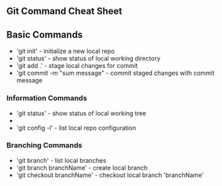 ## Git Command Cheat Sheet


## Basic Commands

* 'git init' - initialize a new local repo
* 'git status' - show status of local working directory
* 'git add .' - stage local changes for commit
* 'git commit -m "sum message" - commit staged changes with commit message

### Information Commands
* 'git status' - show status of local working tree
*
* 'git config -l' - list local repo configuration


### Branching Commands
* 'git branch' - list local branches
* 'git branch branchName' - create local branch
* 'git checkout branchName' - checkout local branch 'branchName'
